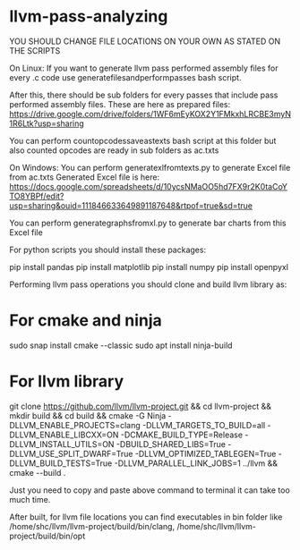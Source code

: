 # llvm-pass-analyzing

YOU SHOULD CHANGE FILE LOCATIONS ON YOUR OWN AS STATED ON THE SCRIPTS

On Linux:
If you want to generate llvm pass performed assembly files for every .c code use generatefilesandperformpasses bash script.

After this, there should be sub folders for every passes that include pass performed assembly files.
These are here as prepared files: https://drive.google.com/drive/folders/1WF6mEyKOX2Y1FMkxhLRCBE3myN1R6Ltk?usp=sharing

You can perform countopcodessaveastexts bash script at this folder but also counted opcodes are ready in sub folders as ac.txts

On Windows:
You can perform generatexlfromtexts.py to generate Excel file from ac.txts
Generated Excel file is here: https://docs.google.com/spreadsheets/d/10ycsNMaOO5hd7FX9r2K0taCoYTO8YBPf/edit?usp=sharing&ouid=111846633649891187648&rtpof=true&sd=true

You can perform generategraphsfromxl.py to generate bar charts from this Excel file

For python scripts you should install these packages:

pip install pandas
pip install matplotlib
pip install numpy
pip install openpyxl

Performing llvm pass operations you should clone and build llvm library as:

# For cmake and ninja
sudo snap install cmake --classic
sudo apt install ninja-build

# For llvm library
git clone https://github.com/llvm/llvm-project.git && cd llvm-project && mkdir build && cd build && cmake -G Ninja -DLLVM_ENABLE_PROJECTS=clang -DLLVM_TARGETS_TO_BUILD=all -DLLVM_ENABLE_LIBCXX=ON -DCMAKE_BUILD_TYPE=Release -DLLVM_INSTALL_UTILS=ON -DBUILD_SHARED_LIBS=True -DLLVM_USE_SPLIT_DWARF=True -DLLVM_OPTIMIZED_TABLEGEN=True -DLLVM_BUILD_TESTS=True -DLLVM_PARALLEL_LINK_JOBS=1 ../llvm && cmake --build .

Just you need to copy and paste above command to terminal it can take too much time.

After built, for llvm file locations you can find executables in bin folder like /home/shc/llvm/llvm-project/build/bin/clang, /home/shc/llvm/llvm-project/build/bin/opt
